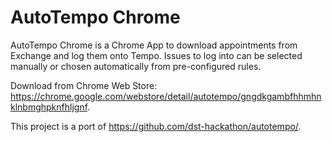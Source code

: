 # AutoTempo Chrome

AutoTempo Chrome is a Chrome App to download appointments from Exchange and log them onto Tempo. Issues to log into can be selected manually or chosen automatically from pre-configured rules.

Download from Chrome Web Store: <https://chrome.google.com/webstore/detail/autotempo/gngdkgambfhhmhnklnbmghpknfhljgnf>.

This project is a port of <https://github.com/dst-hackathon/autotempo/>.
